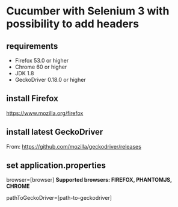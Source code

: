 # Cucumber with Selenium 3 with possibility to add headers

## requirements
* Firefox 53.0 or higher
* Chrome 60 or higher
* JDK 1.8
* GeckoDriver 0.18.0 or higher

## install Firefox
https://www.mozilla.org/firefox

## install latest GeckoDriver
From: https://github.com/mozilla/geckodriver/releases

## set application.properties
browser=[browser] **Supported browsers: FIREFOX, PHANTOMJS, CHROME**


pathToGeckoDriver=[path-to-geckodriver]
